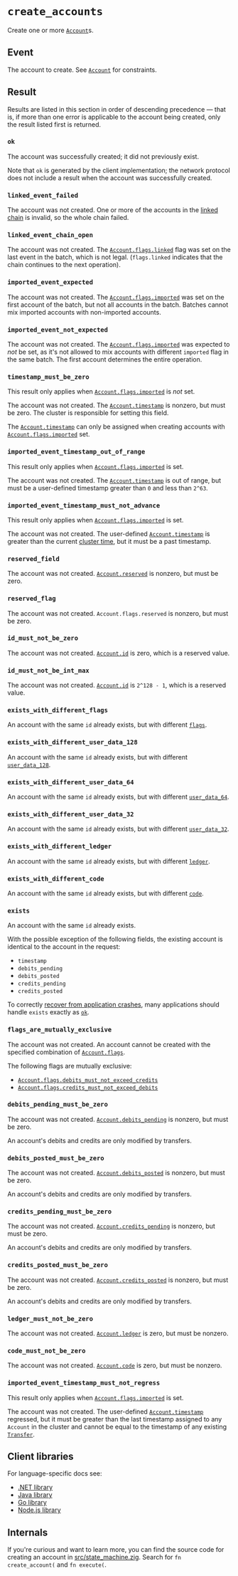 # `create_accounts`

Create one or more [`Account`](../account.md)s.

## Event

The account to create. See [`Account`](../account.md) for constraints.

## Result

Results are listed in this section in order of descending precedence — that is, if more than one
error is applicable to the account being created, only the result listed first is returned.

### `ok`

The account was successfully created; it did not previously exist.

Note that `ok` is generated by the client implementation; the network protocol does not include a
result when the account was successfully created.

### `linked_event_failed`

The account was not created. One or more of the accounts in the
[linked chain](../account.md#flagslinked) is invalid, so the whole chain failed.

### `linked_event_chain_open`

The account was not created. The [`Account.flags.linked`](../account.md#flagslinked) flag was set on
the last event in the batch, which is not legal. (`flags.linked` indicates that the chain continues
to the next operation).

### `imported_event_expected`

The account was not created. The [`Account.flags.imported`](../account.md#flagsimported) was
set on the first account of the batch, but not all accounts in the batch.
Batches cannot mix imported accounts with non-imported accounts.

### `imported_event_not_expected`

The account was not created. The [`Account.flags.imported`](../account.md#flagsimported) was
expected to _not_ be set, as it's not allowed to mix accounts with different `imported` flag
in the same batch. The first account determines the entire operation.

### `timestamp_must_be_zero`

This result only applies when [`Account.flags.imported`](../account.md#flagsimported) is _not_ set.

The account was not created. The [`Account.timestamp`](../account.md#timestamp) is nonzero, but
must be zero. The cluster is responsible for setting this field.

The [`Account.timestamp`](../account.md#timestamp) can only be assigned when creating accounts
with [`Account.flags.imported`](../account.md#flagsimported) set.

### `imported_event_timestamp_out_of_range`

This result only applies when [`Account.flags.imported`](../account.md#flagsimported) is set.

The account was not created. The [`Account.timestamp`](../account.md#timestamp) is out of range,
but must be a user-defined timestamp greater than `0` and less than `2^63`.

### `imported_event_timestamp_must_not_advance`

This result only applies when [`Account.flags.imported`](../account.md#flagsimported) is set.

The account was not created. The user-defined [`Account.timestamp`](../account.md#timestamp) is
greater than the current [cluster time](../../coding/time.md), but it must be a past timestamp.

### `reserved_field`

The account was not created. [`Account.reserved`](../account.md#reserved) is nonzero, but must be
zero.

### `reserved_flag`

The account was not created. `Account.flags.reserved` is nonzero, but must be zero.

### `id_must_not_be_zero`

The account was not created. [`Account.id`](../account.md#id) is zero, which is a reserved value.

### `id_must_not_be_int_max`

The account was not created. [`Account.id`](../account.md#id) is `2^128 - 1`, which is a reserved
value.

### `exists_with_different_flags`

An account with the same `id` already exists, but with different [`flags`](../account.md#flags).

### `exists_with_different_user_data_128`

An account with the same `id` already exists, but with different
[`user_data_128`](../account.md#user_data_128).

### `exists_with_different_user_data_64`

An account with the same `id` already exists, but with different
[`user_data_64`](../account.md#user_data_64).

### `exists_with_different_user_data_32`

An account with the same `id` already exists, but with different
[`user_data_32`](../account.md#user_data_32).

### `exists_with_different_ledger`

An account with the same `id` already exists, but with different [`ledger`](../account.md#ledger).

### `exists_with_different_code`

An account with the same `id` already exists, but with different [`code`](../account.md#code).

### `exists`

An account with the same `id` already exists.

With the possible exception of the following fields, the existing account is identical to the
account in the request:

- `timestamp`
- `debits_pending`
- `debits_posted`
- `credits_pending`
- `credits_posted`

To correctly [recover from application crashes](../../coding/reliable-transaction-submission.md),
many applications should handle `exists` exactly as [`ok`](#ok).

### `flags_are_mutually_exclusive`

The account was not created. An account cannot be created with the specified combination of
[`Account.flags`](../account.md#flags).

The following flags are mutually exclusive:

- [`Account.flags.debits_must_not_exceed_credits`](../account.md#flagsdebits_must_not_exceed_credits)
- [`Account.flags.credits_must_not_exceed_debits`](../account.md#flagscredits_must_not_exceed_debits)

### `debits_pending_must_be_zero`

The account was not created. [`Account.debits_pending`](../account.md#debits_pending) is nonzero,
but must be zero.

An account's debits and credits are only modified by transfers.

### `debits_posted_must_be_zero`

The account was not created. [`Account.debits_posted`](../account.md#debits_posted) is nonzero, but
must be zero.

An account's debits and credits are only modified by transfers.

### `credits_pending_must_be_zero`

The account was not created. [`Account.credits_pending`](../account.md#credits_pending) is nonzero,
but must be zero.

An account's debits and credits are only modified by transfers.

### `credits_posted_must_be_zero`

The account was not created. [`Account.credits_posted`](../account.md#credits_posted) is nonzero,
but must be zero.

An account's debits and credits are only modified by transfers.

### `ledger_must_not_be_zero`

The account was not created. [`Account.ledger`](../account.md#ledger) is zero, but must be nonzero.

### `code_must_not_be_zero`

The account was not created. [`Account.code`](../account.md#code) is zero, but must be nonzero.

### `imported_event_timestamp_must_not_regress`

This result only applies when [`Account.flags.imported`](../account.md#flagsimported) is set.

The account was not created. The user-defined [`Account.timestamp`](../account.md#timestamp)
regressed, but it must be greater than the last timestamp assigned to any `Account` in the cluster and cannot be equal to the timestamp of any existing [`Transfer`](../transfer.md).

## Client libraries

For language-specific docs see:

- [.NET library](/src/clients/dotnet/README.md#creating-accounts)
- [Java library](/src/clients/java/README.md#creating-accounts)
- [Go library](/src/clients/go/README.md#creating-accounts)
- [Node.js library](/src/clients/node/README.md#creating-accounts)

## Internals

If you're curious and want to learn more, you can find the source code for creating an account in
[src/state_machine.zig](https://github.com/tigerbeetle/tigerbeetle/blob/main/src/state_machine.zig).
Search for `fn create_account(` and `fn execute(`.
